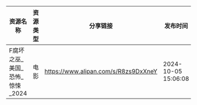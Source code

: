 | 资源名称                | 资源类型 | 分享链接                                 | 发布时间                |
| ------------------- | ---- | ------------------------------------ | ------------------- |
| F腐坏之巫_美国_恐怖_惊悚_2024 | 电影   | https://www.alipan.com/s/R8zs9DxXneY | 2024-10-05 15:06:08 |
